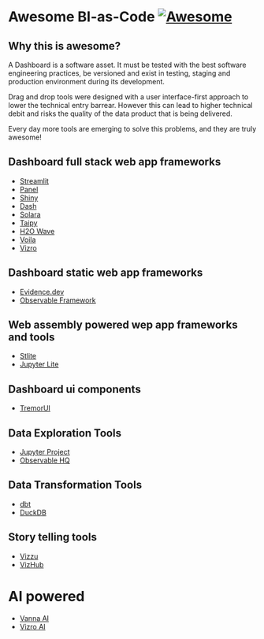# Awesome BI-as-Code [![Awesome](https://cdn.rawgit.com/sindresorhus/awesome/d7305f38d29fed78fa85652e3a63e154dd8e8829/media/badge.svg)](https://github.com/dmenezesgabriel/awesome-bi-as-code)

## Why this is awesome?

A Dashboard is a software asset. It must be tested with the best software engineering practices, be versioned and exist in testing, staging and production environment during its development.

Drag and drop tools were designed with a user interface-first approach to lower the technical entry barrear. However this can lead to higher technical debit and risks the quality of the data product that is being delivered.

Every day more tools are emerging to solve this problems, and they are truly awesome!

## Dashboard full stack web app frameworks

- [Streamlit](https://streamlit.io/)
- [Panel](https://panel.holoviz.org/)
- [Shiny](https://shiny.posit.co/py/)
- [Dash](https://dash.plotly.com/)
- [Solara](https://solara.dev/)
- [Taipy](https://www.taipy.io/)
- [H2O Wave](https://wave.h2o.ai/)
- [Voila](https://github.com/voila-dashboards/voila)
- [Vizro](https://github.com/mckinsey/vizro)

## Dashboard static web app frameworks

- [Evidence.dev](https://evidence.dev/)
- [Observable Framework](https://observablehq.com/framework/)

## Web assembly powered wep app frameworks and tools

- [Stlite](https://github.com/whitphx/stlite)
- [Jupyter Lite](https://github.com/jupyterlite/jupyterlite)

## Dashboard ui components

- [TremorUI](https://www.tremor.so/)

## Data Exploration Tools

- [Jupyter Project](https://jupyter.org/)
- [Observable HQ](https://observablehq.com/@observablehq/observable-for-jupyter-users)

## Data Transformation Tools

- [dbt](https://docs.getdbt.com/docs/introduction)
- [DuckDB](https://duckdb.org/)

## Story telling tools

- [Vizzu](https://www.vizzu.io/)
- [VizHub](https://vizhub.com/)

# AI powered

- [Vanna AI](https://vanna.ai/)
- [Vizro AI](https://vizro-ai.readthedocs.io/en/latest/)
